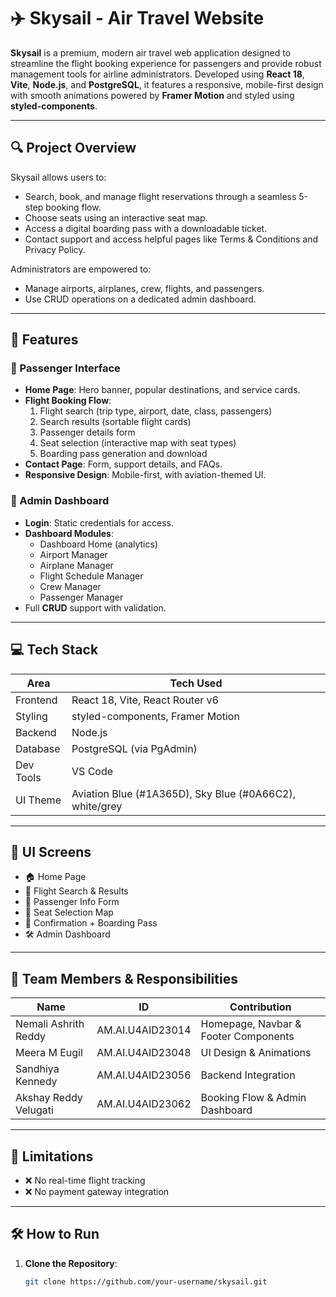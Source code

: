 # ✈️ Skysail - Air Travel Website

**Skysail** is a premium, modern air travel web application designed to streamline the flight booking experience for passengers and provide robust management tools for airline administrators. Developed using **React 18**, **Vite**, **Node.js**, and **PostgreSQL**, it features a responsive, mobile-first design with smooth animations powered by **Framer Motion** and styled using **styled-components**.

---

## 🔍 Project Overview

Skysail allows users to:

- Search, book, and manage flight reservations through a seamless 5-step booking flow.
- Choose seats using an interactive seat map.
- Access a digital boarding pass with a downloadable ticket.
- Contact support and access helpful pages like Terms & Conditions and Privacy Policy.

Administrators are empowered to:

- Manage airports, airplanes, crew, flights, and passengers.
- Use CRUD operations on a dedicated admin dashboard.

---

## 🎯 Features

### 👤 Passenger Interface

- **Home Page**: Hero banner, popular destinations, and service cards.
- **Flight Booking Flow**:
  1. Flight search (trip type, airport, date, class, passengers)
  2. Search results (sortable flight cards)
  3. Passenger details form
  4. Seat selection (interactive map with seat types)
  5. Boarding pass generation and download
- **Contact Page**: Form, support details, and FAQs.
- **Responsive Design**: Mobile-first, with aviation-themed UI.

### 🔐 Admin Dashboard

- **Login**: Static credentials for access.
- **Dashboard Modules**:
  - Dashboard Home (analytics)
  - Airport Manager
  - Airplane Manager
  - Flight Schedule Manager
  - Crew Manager
  - Passenger Manager
- Full **CRUD** support with validation.

---

## 💻 Tech Stack

| Area        | Tech Used                              |
|-------------|-----------------------------------------|
| Frontend    | React 18, Vite, React Router v6         |
| Styling     | styled-components, Framer Motion        |
| Backend     | Node.js                                 |
| Database    | PostgreSQL (via PgAdmin)                |
| Dev Tools   | VS Code                                 |
| UI Theme    | Aviation Blue (#1A365D), Sky Blue (#0A66C2), white/grey |

---

## 📸 UI Screens

- 🏠 Home Page  
- 🔎 Flight Search & Results  
- 🧍 Passenger Info Form  
- 💺 Seat Selection Map  
- 🧾 Confirmation + Boarding Pass  
- 🛠️ Admin Dashboard  

---

## 👥 Team Members & Responsibilities

| Name                  | ID                   | Contribution                         |
|-----------------------|----------------------|--------------------------------------|
| Nemali Ashrith Reddy  | AM.AI.U4AID23014     | Homepage, Navbar & Footer Components |
| Meera M Eugil         | AM.AI.U4AID23048     | UI Design & Animations               |
| Sandhiya Kennedy      | AM.AI.U4AID23056     | Backend Integration                  |
| Akshay Reddy Velugati | AM.AI.U4AID23062     | Booking Flow & Admin Dashboard       |

---

## 🚫 Limitations

- ❌ No real-time flight tracking
- ❌ No payment gateway integration

---

## 🛠️ How to Run

1. **Clone the Repository**:
   ```bash
   git clone https://github.com/your-username/skysail.git
